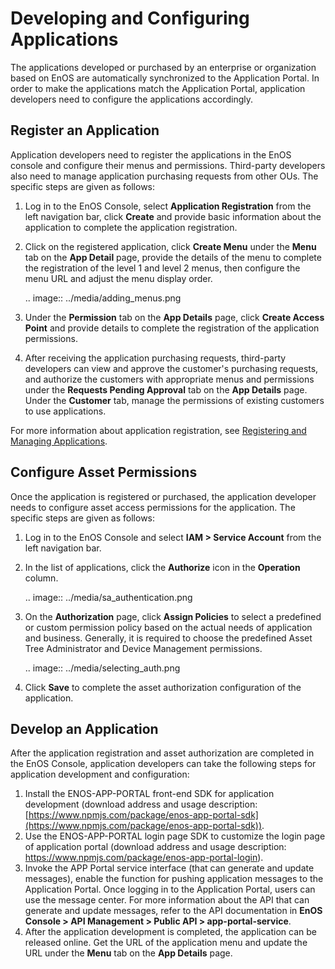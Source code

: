 # Developing and Configuring Applications

The applications developed or purchased by an enterprise or organization based on EnOS are automatically synchronized to the Application Portal. In order to make the applications match the Application Portal, application developers need to configure the applications accordingly.

## Register an Application

Application developers need to register the applications in the EnOS console and configure their menus and permissions. Third-party developers also need to manage application purchasing requests from other OUs. The specific steps are given as follows:

1. Log in to the EnOS Console, select **Application Registration** from the left navigation bar, click **Create** and provide basic information about the application to complete the application registration.

2. Click on the registered application, click **Create Menu** under the **Menu** tab on the **App Detail** page, provide the details of the menu to complete the registration of the level 1 and level 2 menus, then configure the menu URL and adjust the menu display order.

   .. image:: ../media/adding_menus.png

3. Under the **Permission** tab on the **App Details** page, click **Create Access Point** and provide details to complete the registration of the application permissions.

4. After receiving the application purchasing requests, third-party developers can view and approve the customer's purchasing requests, and authorize the customers with appropriate menus and permissions under the **Requests Pending Approval** tab on the **App Details** page. Under the **Customer** tab, manage the permissions of existing customers to use applications.

For more information about application registration, see [Registering and Managing Applications](../../app_management/managing_apps).

## Configure Asset Permissions

Once the application is registered or purchased, the application developer needs to configure asset access permissions for the application. The specific steps are given as follows:

1. Log in to the EnOS Console and select **IAM > Service Account** from the left navigation bar.

2. In the list of applications, click the **Authorize** icon in the **Operation** column.

   .. image:: ../media/sa_authentication.png

3. On the **Authorization** page, click **Assign Policies** to select a predefined or custom permission policy based on the actual needs of application and business. Generally, it is required to choose the predefined Asset Tree Administrator and Device Management permissions.

   .. image:: ../media/selecting_auth.png

4. Click **Save** to complete the asset authorization configuration of the application.

## Develop an Application

After the application registration and asset authorization are completed in the EnOS Console, application developers can take the following steps for application development and configuration:

1. Install the ENOS-APP-PORTAL front-end SDK for application development (download address and usage description: [https://www.npmjs.com/package/enos-app-portal-sdk](https://www.npmjs.com/package/enos-app-portal-sdk)).
2. Use the ENOS-APP-PORTAL login page SDK to customize the login page of application portal (download address and usage description: https://www.npmjs.com/package/enos-app-portal-login).
3. Invoke the APP Portal service interface (that can generate and update messages), enable the function for pushing application messages to the Application Portal. Once logging in to the Application Portal, users can use the message center. For more information about the API that can generate and update messages, refer to the API documentation in **EnOS Console > API Management > Public API > app-portal-service**.
4. After the application development is completed, the application can be released online. Get the URL of the application menu and update the URL under the **Menu** tab on the **App Details** page.

<!-- end -->
